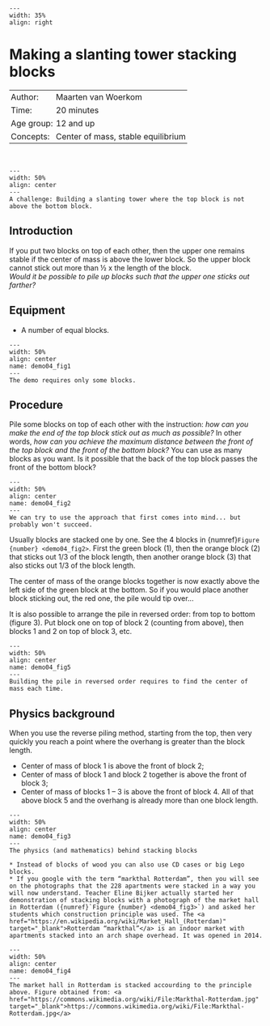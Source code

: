 ```{figure} ../../figures/confirmed.png
---
width: 35%
align: right
```

# Making a slanting tower stacking blocks

<table style="width: 100%; border-collapse: collapse; border: none;">
    <tr style="background-color: var(--background-color);"> 
        <td style="text-align: left; padding: 3px; border: none; color: var(--text-color)">Author:</td>
        <td style="text-align: left; padding: 3px; border: none; color: var(--text-color)">Maarten van Woerkom</td>
    </tr>
    <tr style="background-color: var(--background-color);"> 
        <td style="text-align: left; padding: 3px; border: none; color: var(--text-color)">Time:</td>
        <td style="text-align: left; padding: 3px; border: none; color: var(--text-color)">20 minutes</td>
    </tr>
    <tr style="background-color: var(--background-color);"> 
        <td style="text-align: left; padding: 3px; border: none; color: var(--text-color)">Age group:</td>
        <td style="text-align: left; padding: 3px; border: none; color: var(--text-color)">12 and up</td>
    </tr>
    <tr style="background-color: var(--background-color);"> 
        <td style="text-align: left; padding: 3px; border: none; color: var(--text-color)">Concepts:</td>
        <td style="text-align: left; padding: 3px; border: none; color: var(--text-color)">Center of mass, stable equilibrium</td>
    </tr>
</table><br>

```{figure} demo04_figure6.jpg
---
width: 50%
align: center
---
A challenge: Building a slanting tower where the top block is not above the bottom block.
```

## Introduction
If you put two blocks on top of each other, then the upper one remains stable if the center of mass is above the lower block. So the upper block cannot stick out more than ½ x the length of the block. <br>
*Would it be possible to pile up blocks such that the upper one sticks out farther?*

## Equipment
* A number of equal blocks.
```{figure} demo04_figure1.jpg
---
width: 50%
align: center
name: demo04_fig1
---
The demo requires only some blocks.
```

## Procedure
Pile some blocks on top of each other with the instruction: *how can you make the end of the top block stick out as much as possible?* In other words, *how can you achieve the maximum distance between the front of the top block and the front of the bottom block?* You can use as many blocks as you want.
Is it possible that the back of the top block passes the front of the bottom block?

```{figure} demo04_figure2.jpg
---
width: 50%
align: center
name: demo04_fig2
---
We can try to use the approach that first comes into mind... but probably won't succeed.
```

Usually blocks are stacked one by one. See the 4 blocks in {numref}`Figure {number} <demo04_fig2>`. First the green block (1), then the orange block (2) that sticks out 1/3 of the block length, then another orange block (3) that also sticks out 1/3 of the block length.<br>

The center of mass of the orange blocks together is now exactly above the left side of the green block at the bottom. So if you would place another block sticking out, the red one, the pile would tip over...<br>

It is also possible to arrange the pile in reversed order: from top to bottom (figure 3). Put block one on top of block 2 (counting from above), then blocks 1 and 2 on top of block 3, etc.

```{figure} demo04_figure5.jpg
---
width: 50%
align: center
name: demo04_fig5
---
Building the pile in reversed order requires to find the center of mass each time.
```

## Physics background
When you use the reverse piling method, starting from the top, then very quickly you reach a point where the overhang is greater than the block length. 
* Center of mass of block 1 is above the front of block 2;
* Center of mass of block 1 and block 2 together is above the front of block 3;
* Center of mass of blocks 1 – 3 is above the front of block 4.
All of that above block 5 and the overhang is already more than one block length.

```{figure} demo04_figure3.jpg
---
width: 50%
align: center
name: demo04_fig3
---
The physics (and mathematics) behind stacking blocks
```

```{tip}
* Instead of blocks of wood you can also use CD cases or big Lego blocks.
* If you google with the term “markthal Rotterdam”, then you will see on the photographs that the 228 apartments were stacked in a way you will now understand. Teacher Eline Bijker actually started her demonstration of stacking blocks with a photograph of the market hall in Rotterdam ({numref}`Figure {number} <demo04_fig3>`) and asked her students which construction principle was used. The <a href="https://en.wikipedia.org/wiki/Market_Hall_(Rotterdam)" target="_blank">Rotterdam “markthal”</a> is an indoor market with apartments stacked into an arch shape overhead. It was opened in 2014.
```

```{figure} demo04_figure4.jpg
---
width: 50%
align: center
name: demo04_fig4
---
The market hall in Rotterdam is stacked accourding to the principle above. Figure obtained from: <a href="https://commons.wikimedia.org/wiki/File:Markthal-Rotterdam.jpg" target="_blank">https://commons.wikimedia.org/wiki/File:Markthal-Rotterdam.jpg</a>
```

